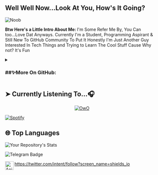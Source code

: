 ## Well Well Now...Look At You, How's It Going?

![Noob](https://mir-s3-cdn-cf.behance.net/project_modules/max_1200/b003f266787363.5b2216b70df77.png)


<b> Btw Here's a Little Intro About Me: </b>
I'm Some Refer Me By, You Can too...Love Dat  Anyways. Currently I'm a Student, Programming Aspirant & Still New To GitHub Community
To Put It Honestly I'm Just Another Guy Interested In Tech Things and Trying to Learn The Cool Stuff Cause Why not? It's Fun


<details>
<summary> <h3> ##✨More On GitHub:  </h3> </summary>

  ### Meh
• Currently Working On "Bot 🤖" [A Forked Telegram Bot]

• Looking Forward To Meet Cool Dev's ⚡️ Out There & Learn

• Ahh Well, I Love Watching Anime 💗

(Profile Views)
  • Languages Currently I'm Familiar With:
</details>

## ➤ Currently Listening To...🎧

<p align="center">
<a href="" target="blank"> <img alt="OwO" src="https://giphy.com/gifs/haikyuu-1Ev8ZAGWX1Juw"> </a>
</p>


[![Spotify](https://spotify-readme-3s61yj059-xditya.vercel.app/api/spotify)](https://open.spotify.com/user/5goco7v2ndzwifzuvqv4x93qy)

## 🌐 **Top Languages**

![Your Repository's Stats](https://github-readme-stats.vercel.app/api/top-langs/?username=Mikeykun123&theme=blue-green)

![Telegram Badge](https://img.shields.io/badge/-OwO-1ca0f1?style=flat-square&logo=telegram&logoColor=Black&link=https://t.me/Anime_wars)

<a href="https://Instagram.com/Anime" class="padded"><img align="left" alt="Anime" width="28px" src="./res/instagram.png" /></a> 

https://twitter.com/intent/follow?screen_name=shields_io
